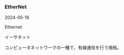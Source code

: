 <article id="EtherNet">

### EtherNet

<p class="st_update_header">2024-05-16</p>
<p class="st_name_header_en">Ethernet</p>
<p class="st_name_header_jp">イーサネット</p>
<div class="article_explanation">コンピュータネットワークの一種で、有線通信を行う規格。</div>
</article>

